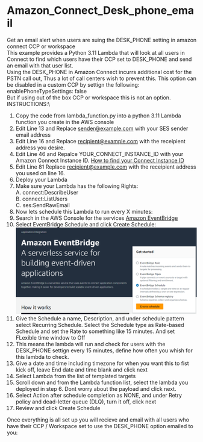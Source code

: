 # Amazon_Connect_Desk_phone_email
Get an email alert when users are suing the DESK_PHONE setting in amazon connect CCP or workspace\
This example provides a Python 3.11 Lambda that will look at all users in Connect to find which users have their CCP set to DESK_PHONE and send an email with that user list.\
Using the DESK_PHONE in Amazon Connect incurrs additional cost for the PSTN call out, Thus a lot of call centers wish to prevent this. This option can be disabled in a custom CCP by settign the following:\
enablePhoneTypeSettings: false\
But if using out of the box CCP or workspace this is not an option.\
INSTRUCTIONS:\
1.  Copy the code from lambda_function.py into a python 3.11 Lambda function you create in the AWS console
2.  Edit Line 13 and Replace sender@example.com with your SES sender email address
3.  Edit Line 16 and Replace recipient@example.com with the receipient address you desire.
4.  Edit Line 46 and Repalce YOUR_CONNECT_INSTANCE_ID with your Amazon Connect Instance ID.     [How to find your Connect Instance ID](https://docs.aws.amazon.com/connect/latest/adminguide/find-instance-arn.html)
5.  Edit Line 81 Replace recipient@example.com with the receipient address you used on line 16.
6.  Deploy your Lambda
7.  Make sure your Lambda has the following Rights:\
      A. connect:DescribeUser\
      B. connect:ListUsers\
      C. ses:SendRawEmail
8. Now lets schedule this Lambda to run every X minutes:
9. Search in the AWS Console for the services [Amazon EventBridge](https://aws.amazon.com/pm/eventbridge/)
10. Select EventBridge Schedule and click Create Schedule: ![EventBridge Image](Assest/EventBridge.PNG)
11. Give the Schedule a name, Description, and under schedule pattern select Recurring Schedule. Select the Schedule type as Rate-based Schedule and set the Rate to something like 15 minutes. And set FLexible time window to Off
12. This means the lambda will run and check for users with the DESK_PHONE settign every 15 minutes, define how often you whish for this lambda to check.
13. Give a date and time including timezone for when you want this to fist kick off, leave End date and time blank and click next
14. Select Lambda from the list of templated targets
15. Scroll down and from the Lambda function list, select the lambda you deployed in step 6. Dont worry about the payload and click next.
16. Select Action after schedule completion as NONE, and under Retry policy and dead-letter queue (DLQ), turn it off, click next
17. Review and click Create Schedule

Once everything is all set up you will recieve and email with all users who have their CCP / Workspace set to use the DESK_PHONE option emailed to you:

